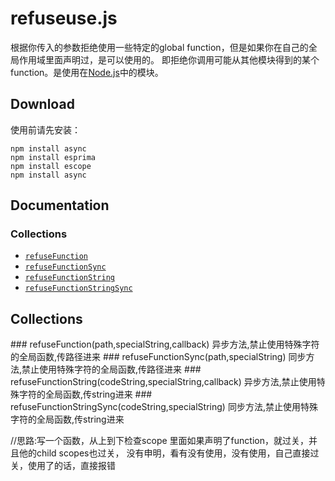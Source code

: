 # refuseuse.js


根据你传入的参数拒绝使用一些特定的global function，但是如果你在自己的全局作用域里面声明过，是可以使用的。
即拒绝你调用可能从其他模块得到的某个function。是使用在[Node.js](http://nodejs.org)中的模块。


## Download

使用前请先安装：

    npm install async
    npm install esprima
    npm install escope
    npm install async


## Documentation

### Collections

* [`refuseFunction`](#refuseFunction)
* [`refuseFunctionSync`](#refuseFunctionSync)
* [`refuseFunctionString`](#refuseFunctionString)
* [`refuseFunctionStringSync`](#refuseFunctionStringSync)


## Collections
<a name="refuseFunction" />
### refuseFunction(path,specialString,callback)
异步方法,禁止使用特殊字符的全局函数,传路径进来

<a name="refuseFunctionSync" />
### refuseFunctionSync(path,specialString)
同步方法,禁止使用特殊字符的全局函数,传路径进来

<a name="refuseFunctionString" />
### refuseFunctionString(codeString,specialString,callback)
异步方法,禁止使用特殊字符的全局函数,传string进来

<a name="refuseFunctionStringSync" />
### refuseFunctionStringSync(codeString,specialString)
同步方法,禁止使用特殊字符的全局函数,传string进来

//思路:写一个函数，从上到下检查scope
里面如果声明了function，就过关，并且他的child scopes也过关，
没有申明，看有没有使用，没有使用，自己直接过关，使用了的话，直接报错
